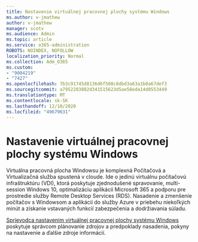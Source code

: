```yaml
---
title: Nastavenie virtuálnej pracovnej plochy systému Windows
ms.author: v-jmathew
author: v-jmathew
manager: scotv
ms.audience: Admin
ms.topic: article
ms.service: o365-administration
ROBOTS: NOINDEX, NOFOLLOW
localization_priority: Normal
ms.collection: Adm_O365
ms.custom:
- "9004219"
- "7427"
ms.openlocfilehash: 7b3c91745d8136d6f508c8dbd3a63a1b0a67def3
ms.sourcegitcommit: a7952283882d341515623d5ae58eda14d0553449
ms.translationtype: MT
ms.contentlocale: sk-SK
ms.lasthandoff: 12/10/2020
ms.locfileid: "49679631"
---
```

# <a name="set-up-windows-virtual-desktop"></a>Nastavenie virtuálnej pracovnej plochy systému Windows

Virtuálna pracovná plocha Windowsu je komplexná Počítačová a Virtualizačná služba spustená v cloude. Ide o jedinú virtuálnu počítačovú infraštruktúru (VDI), ktorá poskytuje zjednodušené spravovanie, multi-session Windows 10, optimalizáciu aplikácií Microsoft 365 a podporu pre prostredie služby Remote Desktop Services (RDS). Nasadenie a zmenšenie počítačov s Windowsom a aplikácií do služby Azure v priebehu niekoľkých minút a získanie vstavaných funkcií zabezpečenia a dodržiavania súladu.

[Sprievodca nastavením virtuálnej pracovnej plochy systému Windows](https://go.microsoft.com/fwlink/?linkid=2146236) poskytuje správcom plánovanie zdrojov a predpoklady nasadenia, pokyny na nastavenie a ďalšie zdroje informácií.
